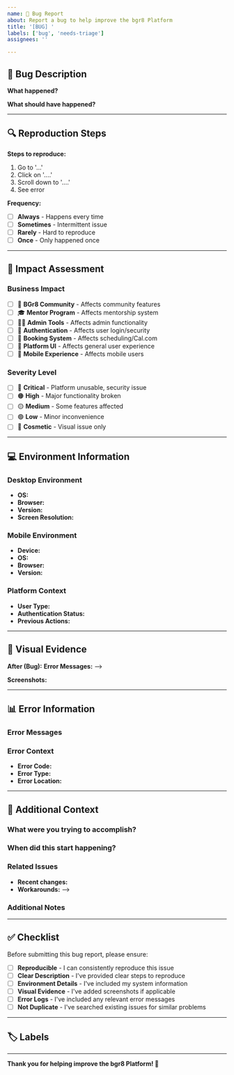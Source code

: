 ```yaml
---
name: 🐛 Bug Report
about: Report a bug to help improve the bgr8 Platform
title: '[BUG] '
labels: ['bug', 'needs-triage']
assignees: ''

---
```


## 🐛 Bug Description

<!-- Provide a clear, concise description of the bug -->

**What happened?**
<!-- Describe the unexpected behavior you encountered -->

**What should have happened?**
<!-- Describe the expected behavior -->

---

## 🔍 Reproduction Steps

<!-- 
Provide detailed steps to reproduce the bug:

1. **Navigate to** - What page/component?
2. **Perform action** - What did you click/type?
3. **Observe result** - What unexpected behavior occurred?
4. **Repeat** - Can you consistently reproduce this?
-->

**Steps to reproduce:**
1. Go to '...'
2. Click on '....'
3. Scroll down to '....'
4. See error

**Frequency:**
- [ ] **Always** - Happens every time
- [ ] **Sometimes** - Intermittent issue
- [ ] **Rarely** - Hard to reproduce
- [ ] **Once** - Only happened once

---

## 🎯 Impact Assessment

### Business Impact
- [ ] 🌟 **BGr8 Community** - Affects community features
- [ ] 🎓 **Mentor Program** - Affects mentorship system
- [ ] 👨‍💼 **Admin Tools** - Affects admin functionality
- [ ] 🔐 **Authentication** - Affects user login/security
- [ ] 📅 **Booking System** - Affects scheduling/Cal.com
- [ ] 🎨 **Platform UI** - Affects general user experience
- [ ] 📱 **Mobile Experience** - Affects mobile users

### Severity Level
- [ ] 🔴 **Critical** - Platform unusable, security issue
- [ ] 🟠 **High** - Major functionality broken
- [ ] 🟡 **Medium** - Some features affected
- [ ] 🟢 **Low** - Minor inconvenience
- [ ] 🔵 **Cosmetic** - Visual issue only

---

## 💻 Environment Information

### Desktop Environment
- **OS:** <!-- e.g., Windows 11, macOS 14.0, Ubuntu 22.04 -->
- **Browser:** <!-- e.g., Chrome 120, Firefox 121, Safari 17 -->
- **Version:** <!-- Browser version number -->
- **Screen Resolution:** <!-- e.g., 1920x1080, 2560x1440 -->

### Mobile Environment
- **Device:** <!-- e.g., iPhone 15 Pro, Samsung Galaxy S24 -->
- **OS:** <!-- e.g., iOS 17.2, Android 14 -->
- **Browser:** <!-- e.g., Safari, Chrome, Samsung Internet -->
- **Version:** <!-- Browser version number -->

### Platform Context
- **User Type:** <!-- e.g., Guest, User, Mentor, Admin -->
- **Authentication Status:** <!-- Logged in/out, specific role -->
- **Previous Actions:** <!-- What were you doing before the bug? -->

---

## 📸 Visual Evidence

<!-- 
Add screenshots, GIFs, or videos to help explain the problem:

**Before (Expected):** <!-- Screenshot of normal behavior -->
**After (Bug):** <!-- Screenshot of the bug -->
**Error Messages:** <!-- Screenshots of any error dialogs -->
-->

**Screenshots:**
<!-- Drag and drop screenshots here -->

---

## 📊 Error Information

### Error Messages
<!-- 
Copy and paste any error messages, console logs, or stack traces:

**Browser Console:**
```
Paste console errors here
```

**Network Tab:**
```
Paste network errors here
```

**Application Logs:**
```
Paste any app-specific logs here
```
-->

### Error Context
- **Error Code:** <!-- If applicable -->
- **Error Type:** <!-- e.g., JavaScript Error, Network Error, Validation Error -->
- **Error Location:** <!-- Which component/page triggered this? -->

---

## 🔧 Additional Context

### What were you trying to accomplish?
<!-- Describe the user goal that led to this bug -->

### When did this start happening?
<!-- 
- [ ] **Always existed** - Since I first used the platform
- [ ] **Recent change** - Started after a specific update
- [ ] **Specific date** - Started on [date]
- [ ] **Unknown** - Not sure when it started
-->

### Related Issues
<!-- 
- **Similar bugs:** <!-- Link to related issues -->
- **Recent changes:** <!-- Any recent updates that might have caused this? -->
- **Workarounds:** <!-- Have you found any ways to avoid this bug? -->
-->

### Additional Notes
<!-- Any other information that might be helpful -->

---

## ✅ Checklist

Before submitting this bug report, please ensure:

- [ ] **Reproducible** - I can consistently reproduce this issue
- [ ] **Clear Description** - I've provided clear steps to reproduce
- [ ] **Environment Details** - I've included my system information
- [ ] **Visual Evidence** - I've added screenshots if applicable
- [ ] **Error Logs** - I've included any relevant error messages
- [ ] **Not Duplicate** - I've searched existing issues for similar problems

---

## 🏷️ Labels

<!-- 
The following labels will be automatically added:
- `bug` - Identifies this as a bug report
- `needs-triage` - Indicates the issue needs review

Additional labels may be added by maintainers based on the content.
-->

---

**Thank you for helping improve the bgr8 Platform! 🚀**

<!-- 
This bug report will help us:
- Identify and fix issues quickly
- Improve user experience
- Maintain platform quality
- Prioritize development efforts
--> 